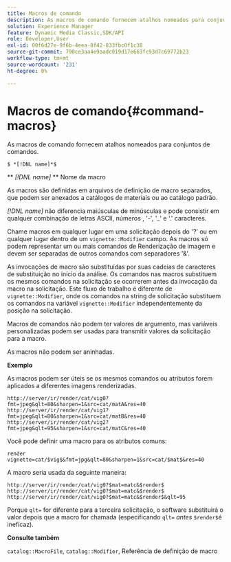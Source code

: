 ```yaml
---
title: Macros de comando
description: As macros de comando fornecem atalhos nomeados para conjuntos de comandos.
solution: Experience Manager
feature: Dynamic Media Classic,SDK/API
role: Developer,User
exl-id: 00f6d27e-9f6b-4eea-8f42-833fbc0f1c38
source-git-commit: 790ce3aa4e9aadc019d17e663fc93d7c69772b23
workflow-type: tm+mt
source-wordcount: '231'
ht-degree: 0%

---
```


# Macros de comando{#command-macros}

As macros de comando fornecem atalhos nomeados para conjuntos de comandos.

`$ *[!DNL name]*$`

** *[!DNL name]* ** Nome da macro

As macros são definidas em arquivos de definição de macro separados, que podem ser anexados a catálogos de materiais ou ao catálogo padrão.

*[!DNL name]* não diferencia maiúsculas de minúsculas e pode consistir em qualquer combinação de letras ASCII, números , &#39;-&#39;, &#39;_&#39; e &#39;.&#39; caracteres.

Chame macros em qualquer lugar em uma solicitação depois do &#39;?&#39; ou em qualquer lugar dentro de um `vignette::Modifier` campo. As macros só podem representar um ou mais comandos de Renderização de imagem e devem ser separadas de outros comandos com separadores &#39;&amp;&#39;.

As invocações de macro são substituídas por suas cadeias de caracteres de substituição no início da análise. Os comandos nas macros substituem os mesmos comandos na solicitação se ocorrerem antes da invocação da macro na solicitação. Este fluxo de trabalho é diferente de `vignette::Modifier`, onde os comandos na string de solicitação substituem os comandos na variável `vignette::Modifier` independentemente da posição na solicitação.

Macros de comandos não podem ter valores de argumento, mas variáveis personalizadas podem ser usadas para transmitir valores da solicitação para a macro.

As macros não podem ser aninhadas.

**Exemplo**

As macros podem ser úteis se os mesmos comandos ou atributos forem aplicados a diferentes imagens renderizadas.

`http://server/ir/render/cat/vig0?fmt=jpeg&qlt=80&sharpen=1&src=cat/matA&res=40 http://server/ir/render/cat/vig1?fmt=jpeg&qlt=80&sharpen=1&src=cat/matB&res=40 http://server/ir/render/cat/vig2?fmt=jpeg&qlt=95&sharpen=1&src=cat/matC&res=40`

Você pode definir uma macro para os atributos comuns:

`render vignette=cat/$vig$&fmt=jpg&qlt=80&sharpen=1&src=cat/$mat$&res=40`

A macro seria usada da seguinte maneira:

`http://server/ir/render/cat/vig0?$mat=matc&$render$ http://server/ir/render/cat/vig0?$mat=matc&$render$ http://server/ir/render/cat/vig0?$mat=matc&$render$&qlt=95`

Porque `qlt=` for diferente para a terceira solicitação, o software substituirá o valor depois que a macro for chamada (especificando `qlt=` *antes* `$render$`é ineficaz).

**Consulte também**

`catalog::MacroFile`, `catalog::Modifier`, Referência de definição de macro

<!--<a id="section_297B7FCB285F4891AA76DF8393089931"></a>-->
